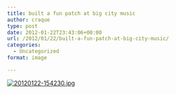 ```yaml
---
title: built a fun patch at big city music
author: craque
type: post
date: 2012-01-22T23:43:06+00:00
url: /2012/01/22/built-a-fun-patch-at-big-city-music/
categories:
  - Uncategorized
format: image

---
```

[<img src="https://sounding.com/blog/wp-content/uploads/2012/01/20120122-154230.jpg" alt="20120122-154230.jpg" class="alignnone size-full" />][1]

 [1]: https://sounding.com/blog/wp-content/uploads/2012/01/20120122-154230.jpg